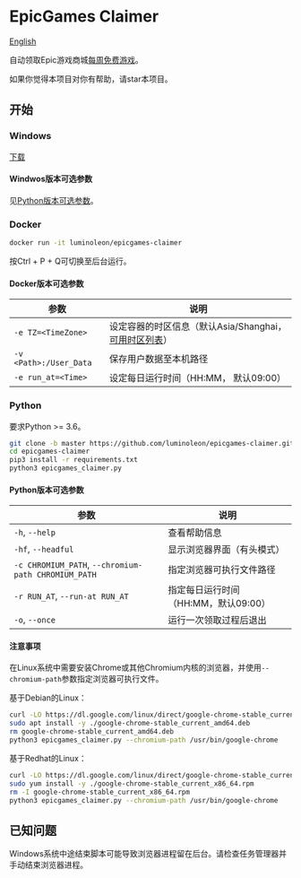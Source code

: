 # EpicGames Claimer

[English](README.md)

自动领取Epic游戏商城[每周免费游戏](https://www.epicgames.com/store/free-games)。

如果你觉得本项目对你有帮助，请star本项目。

## 开始

### Windows

[下载](https://github.com/luminoleon/epicgames-claimer/releases)

#### Windwos版本可选参数

见[Python版本可选参数](#Python版本可选参数)。

### Docker

``` bash
docker run -it luminoleon/epicgames-claimer
```

按Ctrl + P + Q可切换至后台运行。

#### Docker版本可选参数

| 参数                    | 说明                                 |
|----------------------- | ------------------------------------ |
| `-e TZ=<TimeZone>`     | 设定容器的时区信息（默认Asia/Shanghai， [可用时区列表](https://en.wikipedia.org/wiki/List_of_tz_database_time_zones#List)）                          |
| `-v <Path>:/User_Data` | 保存用户数据至本机路径                  |
| `-e run_at=<Time>`     | 设定每日运行时间（HH:MM， 默认09:00）|

### Python

要求Python >= 3.6。

``` bash
git clone -b master https://github.com/luminoleon/epicgames-claimer.git
cd epicgames-claimer
pip3 install -r requirements.txt
python3 epicgames_claimer.py
```

#### Python版本可选参数

| 参数                                                 | 说明                                    |
|---------------------------------------------------- | --------------------------------------- |
| `-h`, `--help`                                      | 查看帮助信息                              |
| `-hf`, `--headful`                                  | 显示浏览器界面（有头模式）                  |
| `-c CHROMIUM_PATH`, `--chromium-path CHROMIUM_PATH` | 指定浏览器可执行文件路径                   |
| `-r RUN_AT`, `--run-at RUN_AT`                      | 指定每日运行时间（HH:MM，默认09:00）        |
| `-o`, `--once`                                      | 运行一次领取过程后退出                     |

#### 注意事项

在Linux系统中需要安装Chrome或其他Chromium内核的浏览器，并使用`--chromium-path`参数指定浏览器可执行文件。

基于Debian的Linux：

``` bash
curl -LO https://dl.google.com/linux/direct/google-chrome-stable_current_amd64.deb
sudo apt install -y ./google-chrome-stable_current_amd64.deb
rm google-chrome-stable_current_amd64.deb
python3 epicgames_claimer.py --chromium-path /usr/bin/google-chrome
```

基于Redhat的Linux：

``` bash
curl -LO https://dl.google.com/linux/direct/google-chrome-stable_current_x86_64.rpm
sudo yum install -y ./google-chrome-stable_current_x86_64.rpm
rm -I google-chrome-stable_current_x86_64.rpm
python3 epicgames_claimer.py --chromium-path /usr/bin/google-chrome
```

## 已知问题

Windows系统中途结束脚本可能导致浏览器进程留在后台。请检查任务管理器并手动结束浏览器进程。

